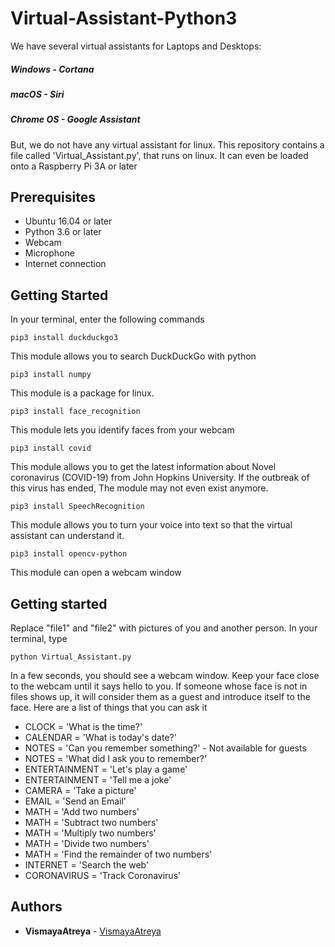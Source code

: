 # Virtual-Assistant-Python3
We have several virtual assistants for Laptops and Desktops:
##### Windows - Cortana
##### macOS - Siri
##### Chrome OS - Google Assistant
But, we do not have any virtual assistant for linux.
 This repository contains a file called 'Virtual_Assistant.py', that runs on linux.
 It can even be loaded onto a Raspberry Pi 3A or later

## Prerequisites
* Ubuntu 16.04 or later
* Python 3.6 or later
* Webcam
* Microphone
* Internet connection
#####
## Getting Started
In your terminal, enter the following commands
```
pip3 install duckduckgo3
```
This module allows you to search DuckDuckGo with python
```
pip3 install numpy
```
This module is a package for linux.
```
pip3 install face_recognition
```
This module lets you identify faces from your webcam
```
pip3 install covid
```
This module allows you to get the latest information about Novel coronavirus (COVID-19) from John Hopkins University.
 If the outbreak of this virus has ended, The module may not even exist anymore.
```
pip3 install SpeechRecognition
```
This module allows you to turn your voice into text so that the virtual assistant can understand it.
```
pip3 install opencv-python
```
This module can open a webcam window
## Getting started
Replace "file1" and "file2" with pictures of you and another person. In your terminal, type
```
python Virtual_Assistant.py
```
In a few seconds, you should see a webcam window. 
Keep your face close to the webcam until it says hello to you.
If someone whose face is not in files shows up, it will consider them as a guest and introduce itself to the face.
Here are a list of things that you can ask it
* CLOCK = 'What is the time?'
* CALENDAR = 'What is today's date?'
* NOTES = 'Can you remember something?' - Not available for guests
* NOTES = 'What did I ask you to remember?'
* ENTERTAINMENT = 'Let's play a game'
* ENTERTAINMENT = 'Tell me a joke'
* CAMERA = 'Take a picture'
* EMAIL = 'Send an Email'
* MATH = 'Add two numbers'
* MATH = 'Subtract two numbers'
* MATH = 'Multiply two numbers'
* MATH = 'Divide two numbers'
* MATH = 'Find the remainder of two numbers'
* INTERNET = 'Search the web'
* CORONAVIRUS = 'Track Coronavirus'
## Authors
* **VismayaAtreya** - [VismayaAtreya](https://github.com/VismayaAtreya)
